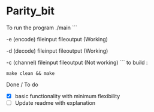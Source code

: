 


# Parity_bit

To run the program ./main
	```
	
-e (encode)  fileinput fileoutput (Working)
	
-d (decode)  fileinput fileoutput (Working)
	
-c (channel) fileinput fileoutput (Not working)
	```
to build : 
```
make clean && make
```

Done / To do
- [x] basic functionality with minimum flexibility
- [ ] Update readme with explanation 
